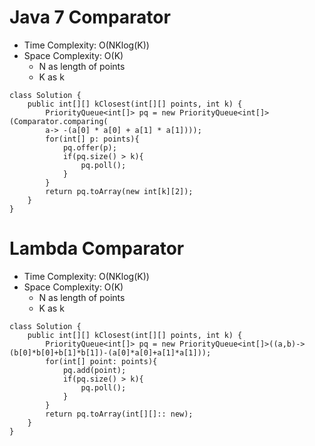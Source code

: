 # Java 7 Comparator
* Time Complexity: O(NKlog(K))
* Space Complexity: O(K)
	* N as length of points
	* K as k
```
class Solution {
    public int[][] kClosest(int[][] points, int k) {
        PriorityQueue<int[]> pq = new PriorityQueue<int[]> (Comparator.comparing(
        a-> -(a[0] * a[0] + a[1] * a[1])));
        for(int[] p: points){
            pq.offer(p);
            if(pq.size() > k){
                pq.poll();
            }
        }
        return pq.toArray(new int[k][2]);
    }
}
```
# Lambda Comparator
* Time Complexity: O(NKlog(K))
* Space Complexity: O(K)
	* N as length of points
	* K as k
```
class Solution {
    public int[][] kClosest(int[][] points, int k) {
        PriorityQueue<int[]> pq = new PriorityQueue<int[]>((a,b)->(b[0]*b[0]+b[1]*b[1])-(a[0]*a[0]+a[1]*a[1]));
        for(int[] point: points){
            pq.add(point);
            if(pq.size() > k){
                pq.poll();
            }
        }
        return pq.toArray(int[][]:: new);
    }
}
```